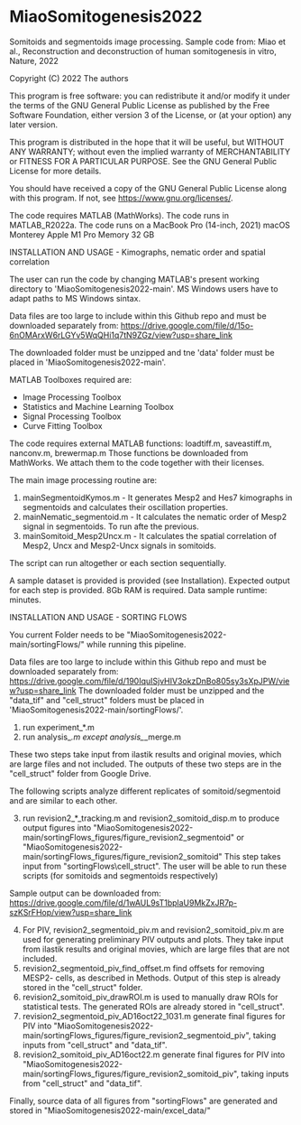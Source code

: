 # MiaoSomitogenesis2022

Somitoids and segmentoids image processing. Sample code from:
Miao et al., Reconstruction and deconstruction of human somitogenesis in vitro, Nature, 2022

Copyright (C) 2022  The authors

This program is free software: you can redistribute it and/or modify
it under the terms of the GNU General Public License as published by
the Free Software Foundation, either version 3 of the License, or
(at your option) any later version.

This program is distributed in the hope that it will be useful,
but WITHOUT ANY WARRANTY; without even the implied warranty of
MERCHANTABILITY or FITNESS FOR A PARTICULAR PURPOSE.  See the
GNU General Public License for more details.

You should have received a copy of the GNU General Public License
along with this program.  If not, see <https://www.gnu.org/licenses/>.

The code requires MATLAB (MathWorks).
The code runs in MATLAB_R2022a. The code runs on a 
MacBook Pro (14-inch, 2021) macOS Monterey
Apple M1 Pro
Memory 32 GB 

INSTALLATION AND USAGE - Kimographs, nematic order and spatial correlation

The user can run the code by changing 
MATLAB's present working directory to 'MiaoSomitogenesis2022-main'.
MS Windows users have to adapt paths to MS Windows sintax.
 
Data files are too large to include within this Github repo and must be
downloaded separately from:
https://drive.google.com/file/d/15o-6nOMArxW6rLGYv5WqQHi1q7tN9ZGz/view?usp=share_link

The downloaded folder must be unzipped and tne 'data' folder must be
placed in 'MiaoSomitogenesis2022-main'.

MATLAB Toolboxes required are:
- Image Processing Toolbox 
- Statistics and Machine Learning Toolbox 
- Signal Processing Toolbox 
- Curve Fitting Toolbox 

The code requires external MATLAB functions:
loadtiff.m, saveastiff.m, nanconv.m, brewermap.m
Those functions be downloaded from MathWorks. We attach them to the code together with
their licenses.

The main image processing routine are:
1) mainSegmentoidKymos.m - It generates Mesp2 and Hes7 kimographs in segmentoids and calculates their oscillation properties.
2) mainNematic_segmentoid.m - It calculates the nematic order of Mesp2 signal in segmentoids. To run afte the previous.
3) mainSomitoid_Mesp2Uncx.m - It calculates the spatial correlation of Mesp2, Uncx and Mesp2-Uncx signals in somitoids.

The script can run altogether or each section sequentially.

A sample dataset is provided is provided (see Installation). Expected output for each step is provided. 8Gb RAM is required. Data sample runtime: minutes.

INSTALLATION AND USAGE - SORTING FLOWS

You current Folder needs to be "MiaoSomitogenesis2022-main/sortingFlows/" while running this pipeline.

Data files are too large to include within this Github repo and must be
downloaded separately from:
https://drive.google.com/file/d/190IquISjvHIV3okzDnBo805sy3sXpJPW/view?usp=share_link
The downloaded folder must be unzipped and the "data_tif" and "cell_struct" folders must be
placed in 'MiaoSomitogenesis2022-main/sortingFlows/'.

1. run experiment_*.m
2. run analysis_*.m except analysis_*_merge.m

These two steps take input from ilastik results and original movies, which are large files and not included. 
The outputs of these two steps are in the "cell_struct" folder from Google Drive.

The following scripts analyze different replicates of somitoid/segmentoid and are similar to each other.

3. run revision2_*_tracking.m and revision2_somitoid_disp.m to produce output figures into "MiaoSomitogenesis2022-main/sortingFlows_figures/figure_revision2_segmentoid" or "MiaoSomitogenesis2022-main/sortingFlows_figures/figure_revision2_somitoid"
This step takes input from "sortingFlows\cell_struct". The user will be able to run these scripts (for somitoids and segmentoids respectively)

Sample output can be downloaded from: 
https://drive.google.com/file/d/1wAUL9sT1bplaU9MkZxJR7p-szKSrFHop/view?usp=share_link

4. For PIV, revision2_segmentoid_piv.m and revision2_somitoid_piv.m are used for generating preliminary PIV outputs and plots. They take input from ilastik results and original movies, which are large files that are not included. 
5. revision2_segmentoid_piv_find_offset.m find offsets for removing MESP2- cells, as described in Methods. Output of this step is already stored in the "cell_struct" folder.
6. revision2_somitoid_piv_drawROI.m is used to manually draw ROIs for statistical tests. The generated ROIs are already stored in "cell_struct". 
7. revision2_segmentoid_piv_AD16oct22_1031.m generate final figures for PIV into "MiaoSomitogenesis2022-main/sortingFlows_figures/figure_revision2_segmentoid_piv", taking inputs from "cell_struct" and "data_tif".
8. revision2_somitoid_piv_AD16oct22.m generate final figures for PIV into "MiaoSomitogenesis2022-main/sortingFlows_figures/figure_revision2_somitoid_piv", taking inputs from "cell_struct" and "data_tif".

Finally, source data of all figures from "sortingFlows" are generated and stored in "MiaoSomitogenesis2022-main/excel_data/"
